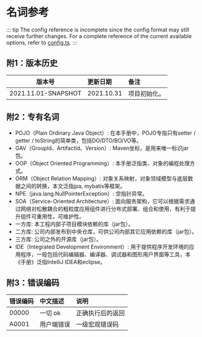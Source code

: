 # 名词参考

::: tip
The config reference is incomplete since the config format may still receive further changes. For a complete reference of the current available options, refer to [config.ts](https://github.com/vuejs/vitepress/blob/master/src/node/config.ts#L15).
:::

## 附1：版本历史

| 版本号 | 更新日期 | 备注 |
| ------------- |:-------------| :------------- |
| 2021.11.01-SNAPSHOT   | 2021.10.31   | 项目初始化。    |

## 附2：专有名词

- POJO（Plain Ordinary Java Object）: 在本手册中，POJO专指只有setter / getter / toString的简单类，包括DO/DTO/BO/VO等。
- GAV（GroupId、ArtifactId、Version）: Maven坐标，是用来唯一标识jar包。
- OOP（Object Oriented Programming）: 本手册泛指类、对象的编程处理方式。
- ORM（Object Relation Mapping）: 对象关系映射，对象领域模型与底层数据之间的转换，本文泛指jpa, mybatis等框架。
- NPE（java.lang.NullPointerException）: 空指针异常。
- SOA（Service-Oriented Architecture）: 面向服务架构，它可以根据需求通过网络对松散耦合的粗粒度应用组件进行分布式部署、组合和使用，有利于提升组件可重用性，可维护性。
- 一方库: 本工程内部子项目模块依赖的库（jar包）。
- 二方库: 公司内部发布到中央仓库，可供公司内部其它应用依赖的库（jar包）。
- 三方库: 公司之外的开源库（jar包）。
- IDE（Integrated Development Environment）: 用于提供程序开发环境的应用程序，一般包括代码编辑器、编译器、调试器和图形用户界面等工具，本《手册》泛指IntelliJ IDEA和eclipse。

## 附3：错误编码

| 错误编码 | 中文描述 | 说明 |
| ------------- |:-------------| :------------- |
| 00000         | 一切 ok       | 正确执行后的返回  |
| A0001         | 用户端错误     | 一级宏观错误码    |